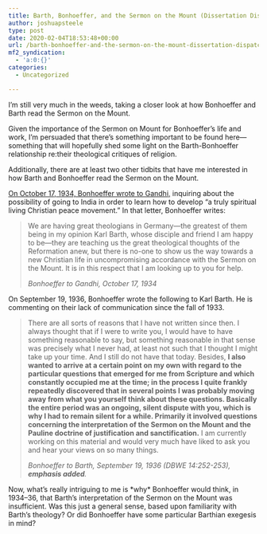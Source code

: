```yaml
---
title: Barth, Bonhoeffer, and the Sermon on the Mount (Dissertation Dispatch 2020-02-04)
author: joshuapsteele
type: post
date: 2020-02-04T18:53:48+00:00
url: /barth-bonhoeffer-and-the-sermon-on-the-mount-dissertation-dispatch-2020-02-04/
mf2_syndication:
  - 'a:0:{}'
categories:
  - Uncategorized

---
```

I&#8217;m still very much in the weeds, taking a closer look at how Bonhoeffer and Barth read the Sermon on the Mount. 

Given the importance of the Sermon on Mount for Bonhoeffer&#8217;s life and work, I&#8217;m persuaded that there&#8217;s something important to be found here—something that will hopefully shed some light on the Barth-Bonhoeffer relationship re:their theological critiques of religion.

Additionally, there are at least two other tidbits that have me interested in how Barth and Bonhoeffer read the Sermon on the Mount. 

[On October 17, 1934, Bonhoeffer wrote to Gandhi,][1] inquiring about the possibility of going to India in order to learn how to develop &#8220;a truly spiritual living Christian peace movement.&#8221; In that letter, Bonhoeffer writes:

<blockquote class="wp-block-quote">
  <p>
    We are having great theologians in Germany—the greatest of them being in my opinion Karl Barth, whose disciple and friend I am happy to be—they are teaching us the great theological thoughts of the Reformation anew, but there is no-one to show us the way towards a new Christian life in uncompromising accordance with the Sermon on the Mount. It is in this respect that I am looking up to you for help.
  </p>
  
  <cite>Bonhoeffer to Gandhi, October 17, 1934</cite>
</blockquote>

On September 19, 1936, Bonhoeffer wrote the following to Karl Barth. He is commenting on their lack of communication since the fall of 1933.

<blockquote class="wp-block-quote">
  <p>
    There are all sorts of reasons that I have not written since then. I always thought that if I were to write you, I would have to have something reasonable to say, but something reasonable in that sense was precisely what I never had, at least not such that I thought I might take up your time. And I still do not have that today. Besides, <strong>I also wanted to arrive at a certain point on my own with regard to the particular questions that emerged for me from Scripture and which constantly occupied me at the time; in the process I quite frankly repeatedly discovered that in several points I was probably moving away from what you yourself think about these questions. Basically the entire period was an ongoing, silent dispute with you, which is why I had to remain silent for a while. Primarily it involved questions concerning the interpretation of the Sermon on the Mount and the Pauline doctrine of justification and sanctification.</strong> I am currently working on this material and would very much have liked to ask you and hear your views on so many things.
  </p>
  
  <cite>Bonhoeffer to Barth, September 19, 1936 (DBWE 14:252-253), <strong>emphasis added</strong>.</cite>
</blockquote>

Now, what&#8217;s really intriguing to me is \*why\* Bonhoeffer would think, in 1934–36, that Barth&#8217;s interpretation of the Sermon on the Mount was insufficient. Was this just a general sense, based upon familiarity with Barth&#8217;s theology? Or did Bonhoeffer have some particular Barthian exegesis in mind?

 [1]: https://relevantmagazine.com/culture/read-the-letter-dietrich-bonhoeffer-wrote-to-gandhi/